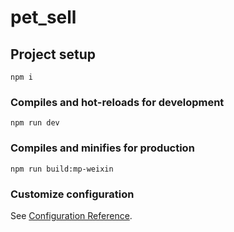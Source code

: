 # pet_sell

## Project setup
```
npm i
```

### Compiles and hot-reloads for development
```
npm run dev
```

### Compiles and minifies for production
```
npm run build:mp-weixin
```

### Customize configuration
See [Configuration Reference](https://cli.vuejs.org/config/).
